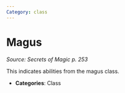 ```yaml
---
Category: class
---
```

# Magus  
*Source: Secrets of Magic p. 253*  

This indicates abilities from the magus class.

- **Categories**: Class